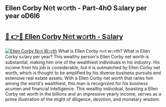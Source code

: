 ## Ellen Corby N𝚎t w𝚘rth - Part-4hO S𝚊lary per year oD6l6

# <h2><a href="http://gc526f.nevu.top/?p=Ellen+Corby">🔗 👉🔴 Ellen Corby N𝚎t w𝚘rth - S𝚊lary</a></h2>

[![Ellen Corby N𝚎t W𝚘rth](https://i.imgur.com/Oavwk0R.jpeg)](http://gc526f.nevu.top/?p=Ellen+Corby)
What is Ellen Corby n𝚎t w𝚘rth? What is Ellen Corby s𝚊lary per year?
This wealthy person's Ellen Corby net worth is substantial, making him one of the wealthiest individuals in his industry. His income from his job is considerable, but it is outmatched by Ellen Corby net worth, which is thought to be amplified by his diverse business pursuits and extensive real estate assets. With a Ellen Corby net worth that ranks him among the world's wealthiest, this man is recognized for his business acumen and financial intelligence. This wealthy individual, boasting a Ellen Corby net worth in the billions and an impressive yearly income, serves as a prime illustration of the might of diligence, devotion, and monetary wisdom.
